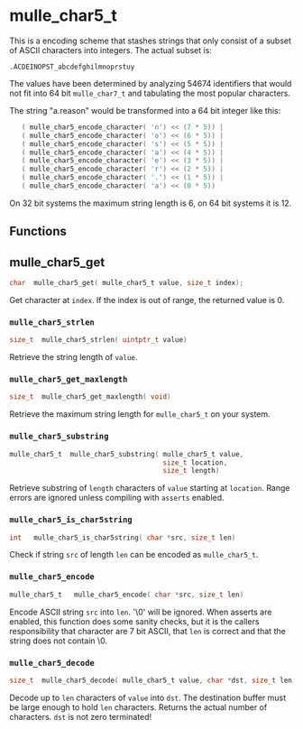 # mulle_char5_t

This is a encoding scheme that stashes strings that only consist of a subset
of ASCII characters into integers.
The actual subset is:

```
.ACDEINOPST_abcdefghilmnoprstuy
```

The values have been determined by analyzing 54674 identifiers that
would not fit into 64 bit `mulle_char7_t` and tabulating the most
popular characters.

The string "a.reason" would be transformed into a 64 bit integer like this:

``` c
   ( mulle_char5_encode_character( 'n') << (7 * 5)) |
   ( mulle_char5_encode_character( 'o') << (6 * 5)) |
   ( mulle_char5_encode_character( 's') << (5 * 5)) |
   ( mulle_char5_encode_character( 'a') << (4 * 5)) |
   ( mulle_char5_encode_character( 'e') << (3 * 5)) |
   ( mulle_char5_encode_character( 'r') << (2 * 5)) |
   ( mulle_char5_encode_character( '.') << (1 * 5)) |
   ( mulle_char5_encode_character( 'a') << (0 * 5))
```

On 32 bit systems the maximum string length is 6, on 64 bit systems it is 12.


## Functions


## mulle_char5_get

``` c
char  mulle_char5_get( mulle_char5_t value, size_t index);
```

Get character at `index`. If the index is out of range, the
returned value is 0.


### `mulle_char5_strlen`

``` c
size_t  mulle_char5_strlen( uintptr_t value)
```

Retrieve the string length of `value`.


### `mulle_char5_get_maxlength`

``` c
size_t  mulle_char5_get_maxlength( void)
```

Retrieve the maximum string length for `mulle_char5_t` on your system.


### `mulle_char5_substring`

``` c
mulle_char5_t  mulle_char5_substring( mulle_char5_t value,
                                      size_t location,
                                      size_t length)
```

Retrieve substring of `length` characters of `value` starting at `location`.
Range errors are ignored unless compiling with `asserts` enabled.


### `mulle_char5_is_char5string`

``` c
int   mulle_char5_is_char5string( char *src, size_t len)
```

Check if string `src` of length `len` can be encoded as `mulle_char5_t`.


### `mulle_char5_encode`

``` c
mulle_char5_t   mulle_char5_encode( char *src, size_t len)
```

Encode ASCII string `src` into `len`. '\0' will
be ignored. When asserts are enabled, this function does some sanity checks,
but it is the callers responsibility that character are 7 bit ASCII, that `len`
is correct and that the string does not contain \0.


### `mulle_char5_decode`

``` c
size_t  mulle_char5_decode( mulle_char5_t value, char *dst, size_t len)
```

Decode up to `len` characters of `value` into `dst`. The destination buffer must
be large enough to hold `len` characters. Returns the actual number of
characters. `dst` is not zero terminated!
